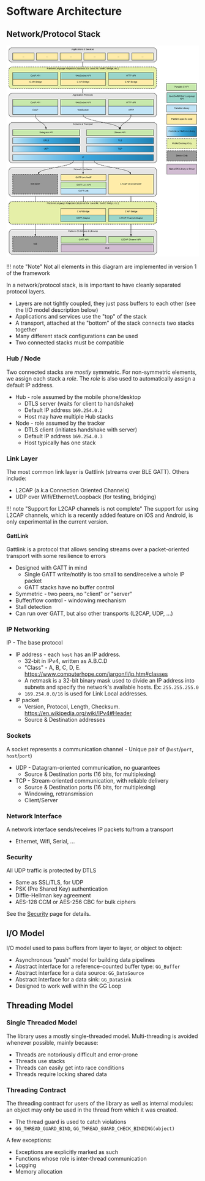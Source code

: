 Software Architecture
=====================

Network/Protocol Stack
----------------------

![Architecture Diagram](architecture_diagram.svg)

!!! note "Note"
    Not all elements in this diagram are implemented in version 1 of the framework

In a network/protocol stack, is is important to have cleanly separated protocol
layers.

  * Layers are not tightly coupled, they just pass buffers to each other (see the I/O model description below)
  * Applications and services use the "top" of the stack
  * A transport, attached at the "bottom" of the stack connects two stacks together
  * Many different stack configurations can be used
  * Two connected stacks must be compatible

### Hub / Node

Two connected stacks are *mostly* symmetric. For non-symmetric elements,
we assign each stack a *role*. The *role* is also used to automatically assign
a default IP address.

  * Hub - role assumed by the mobile phone/desktop
    - DTLS server (waits for client to handshake)
    - Default IP address `169.254.0.2`
    - Host may have multiple Hub stacks
  * Node - role assumed by the tracker
    - DTLS client (initiates handshake with server)
    - Default IP address `169.254.0.3`
    - Host typically has one stack

### Link Layer

The most common link layer is Gattlink (streams over BLE GATT).
Others include:

  * L2CAP (a.k.a Connection Oriented Channels)
  * UDP over Wifi/Ethernet/Loopback (for testing, bridging)

!!! note "Support for L2CAP channels is not complete"
    The support for using L2CAP channels, which is a recently added feature
    on iOS and Android, is only experimental in the current version.

#### GattLink

Gattlink is a protocol that allows sending streams over a packet-oriented
transport with some resilience to errors

  * Designed with GATT in mind
    - Single GATT write/notify is too small to send/receive a whole IP packet
    - GATT stacks have no buffer control
  * Symmetric - two peers, no "client" or "server"
  * Buffer/flow control - windowing mechanism
  * Stall detection
  * Can run over GATT, but also other transports (L2CAP, UDP, ...)

### IP Networking

IP - The base protocol

  * IP address - each `host` has an IP address.
    - 32-bit in IPv4, written as A.B.C.D
    - "Class" - A, B, C, D, E. https://www.computerhope.com/jargon/i/ip.htm#classes
    - A netmask is a 32-bit binary mask used to divide an IP address into subnets and specify the network's available hosts. Ex: `255.255.255.0`
    - `169.254.0.0/16` is used for Link Local addresses.
  * IP packet
    - Version, Protocol, Length, Checksum. https://en.wikipedia.org/wiki/IPv4#Header
    - Source & Destination addresses

### Sockets

A socket represents a communication channel - Unique pair of (`host`/`port`, `host`/`port`)

  * UDP - Datagram-oriented communication, no guarantees
    - Source & Destination ports (16 bits, for multiplexing)
  * TCP - Stream-oriented communication, with reliable delivery
    - Source & Destination ports (16 bits, for multiplexing)
    - Windowing, retransmission
    - Client/Server

### Network Interface

A network interface sends/receives IP packets to/from a transport

  * Ethernet, Wifi, Serial, ...

### Security

All UDP traffic is protected by DTLS

  * Same as SSL/TLS, for UDP
  * PSK (Pre Shared Key) authentication
  * Diffie-Hellman key agreement
  * AES-128 CCM or AES-256 CBC for bulk ciphers

See the [Security](security.md) page for details.

I/O Model
---------

I/O model used to pass buffers from layer to layer, or object to object:

  * Asynchronous "push" model for building data pipelines
  * Abstract interface for a reference-counted buffer type: `GG_Buffer`
  * Abstract interface for a data source: `GG_DataSource`
  * Abstract interface for a data sink: `GG_DataSink`
  * Designed to work well within the GG Loop

Threading Model
---------------

### Single Threaded Model

The library uses a mostly single-threaded model. Multi-threading is avoided
whenever possible, mainly because:

  * Threads are notoriously difficult and error-prone
  * Threads use stacks
  * Threads can easily get into race conditions
  * Threads require locking shared data

### Threading Contract

The threading contract for users of the library as well as internal modules:
an object may only be used in the thread from which it was created.

  * The thread guard is used to catch violations
  * `GG_THREAD_GUARD_BIND`, `GG_THREAD_GUARD_CHECK_BINDING(object)`

A few exceptions:

  * Exceptions are explicitly marked as such
  * Functions whose role is inter-thread communication
  * Logging
  * Memory allocation
